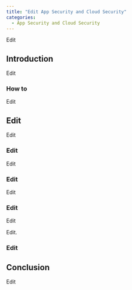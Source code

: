 ```yaml
---
title: "Edit App Security and Cloud Security"
categories:
  - App Security and Cloud Security
---
```


Edit

## Introduction

Edit

### How to

Edit

## Edit

Edit

### Edit

Edit

### Edit

Edit

### Edit

Edit

Edit.

### Edit


## Conclusion

Edit